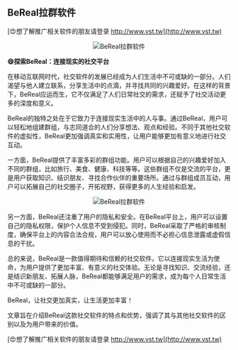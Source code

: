 ## **BeReal拉群软件**

[😍想了解推广相关软件的朋友请登录 http://www.vst.tw](http://www.vst.tw)

 <center><img src="https://vst.tw/MP4/tuiguang/png/8.png" alt="BeReal拉群软件"></center>

**😄探索BeReal：连接现实的社交平台**

在移动互联网时代，社交软件的发展已经成为人们生活中不可或缺的一部分。人们渴望与他人建立联系，分享生活中的点滴，并寻找共同的兴趣爱好。在这样的背景下，BeReal应运而生，它不仅满足了人们日常社交的需求，还赋予了社交活动更多的深度和意义。

BeReal的独特之处在于它致力于连接现实生活中的人与事。通过BeReal，用户可以轻松地组建群组，与志同道合的人们分享想法、观点和经验。不同于其他社交软件的虚拟性，BeReal更加强调真实和实用性，让用户能够更加有意义地进行社交互动。

一方面，BeReal提供了丰富多彩的群组功能。用户可以根据自己的兴趣爱好加入不同的群组，比如旅行、美食、健康、科技等等。这些群组不仅是交流的平台，更是用户获取知识、结识朋友、寻找合作伙伴的重要场所。通过与群组成员互动，用户可以拓展自己的社交圈子，开拓视野，获得更多的人生经验和启发。

 <center><img src="https://vst.tw/MP4/tuiguang/png/4.png" alt="BeReal拉群软件"></center>

另一方面，BeReal还注重了用户的隐私和安全。在BeReal平台上，用户可以设置自己的隐私权限，保护个人信息不受到侵犯。同时，BeReal采取了严格的审核制度，确保平台上的内容合法合规，用户可以放心使用而不必担心信息泄露或虚假信息的干扰。

总的来说，BeReal是一款值得期待和信赖的社交软件。它以连接现实生活为使命，为用户提供了更加丰富、有意义的社交体验。无论是寻找知识、交流经验，还是结识新朋友、拓展人脉，BeReal都能够满足用户的需求，成为每个人日常生活中不可或缺的一部分。

BeReal，让社交更加真实，让生活更加丰富！

文章旨在介绍BeReal这款社交软件的特点和优势，强调了其与其他社交软件的区别以及为用户带来的价值。

[😍想了解推广相关软件的朋友请登录 http://www.vst.tw](http://www.vst.tw)



